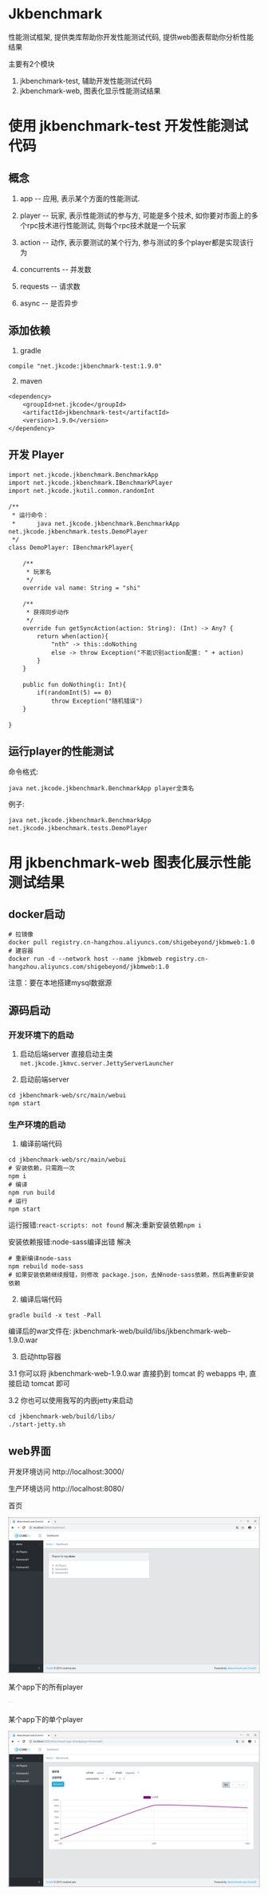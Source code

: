 # Jkbenchmark
性能测试框架, 提供类库帮助你开发性能测试代码, 提供web图表帮助你分析性能结果

主要有2个模块
1. jkbenchmark-test, 辅助开发性能测试代码
2. jkbenchmark-web, 图表化显示性能测试结果

# 使用 jkbenchmark-test 开发性能测试代码

## 概念
1. app -- 应用, 表示某个方面的性能测试.

2. player -- 玩家, 表示性能测试的参与方, 可能是多个技术, 如你要对市面上的多个rpc技术进行性能测试, 则每个rpc技术就是一个玩家

3. action -- 动作, 表示要测试的某个行为, 参与测试的多个player都是实现该行为

4. concurrents -- 并发数

5. requests -- 请求数

6. async -- 是否异步

## 添加依赖
1. gradle
```
compile "net.jkcode:jkbenchmark-test:1.9.0"
```

2. maven
```
<dependency>
    <groupId>net.jkcode</groupId>
    <artifactId>jkbenchmark-test</artifactId>
    <version>1.9.0</version>
</dependency>
```

## 开发 Player

```
import net.jkcode.jkbenchmark.BenchmarkApp
import net.jkcode.jkbenchmark.IBenchmarkPlayer
import net.jkcode.jkutil.common.randomInt

/**
 * 运行命令：
 * 　　　java net.jkcode.jkbenchmark.BenchmarkApp net.jkcode.jkbenchmark.tests.DemoPlayer
 */
class DemoPlayer: IBenchmarkPlayer{

    /**
     * 玩家名
     */
    override val name: String = "shi"

    /**
     * 获得同步动作
     */
    override fun getSyncAction(action: String): (Int) -> Any? {
        return when(action){
            "nth" -> this::doNothing
            else -> throw Exception("不能识别action配置: " + action)
        }
    }

    public fun doNothing(i: Int){
        if(randomInt(5) == 0)
            throw Exception("随机错误")
    }

}
```

## 运行player的性能测试

命令格式:

```
java net.jkcode.jkbenchmark.BenchmarkApp player全类名
```

例子:

```
java net.jkcode.jkbenchmark.BenchmarkApp net.jkcode.jkbenchmark.tests.DemoPlayer
```

# 用 jkbenchmark-web 图表化展示性能测试结果

## docker启动
```
# 拉镜像
docker pull registry.cn-hangzhou.aliyuncs.com/shigebeyond/jkbmweb:1.0
# 建容器
docker run -d --network host --name jkbmweb registry.cn-hangzhou.aliyuncs.com/shigebeyond/jkbmweb:1.0
```

注意：要在本地搭建mysql数据源

## 源码启动

### 开发环境下的启动

1. 启动后端server
直接启动主类 `net.jkcode.jkmvc.server.JettyServerLauncher`

2. 启动前端server

```
cd jkbenchmark-web/src/main/webui
npm start
```

### 生产环境的启动

1. 编译前端代码
```
cd jkbenchmark-web/src/main/webui
# 安装依赖，只需跑一次
npm i
# 编译
npm run build
# 运行
npm start
```

运行报错:`react-scripts: not found`
解决:重新安装依赖`npm i`

安装依赖报错:node-sass编译出错
解决
```
# 重新编译node-sass
npm rebuild node-sass
# 如果安装依赖继续报错，则修改 package.json，去掉node-sass依赖，然后再重新安装依赖
```

2. 编译后端代码

```
gradle build -x test -Pall
```

编译后的war文件在: jkbenchmark-web/build/libs/jkbenchmark-web-1.9.0.war

3. 启动http容器

3.1 你可以将 jkbenchmark-web-1.9.0.war 直接扔到 tomcat 的 webapps 中, 直接启动 tomcat 即可

3.2 你也可以使用我写的内嵌jetty来启动

```
cd jkbenchmark-web/build/libs/
./start-jetty.sh
```

## web界面
开发环境访问 http://localhost:3000/

生产环境访问 http://localhost:8080/

首页

![](img/dashboard.png)

某个app下的所有player

![](img/allplayer.png)

某个app下的单个player

![](img/aplayer.png)

